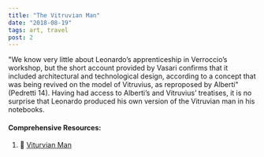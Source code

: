 ```yaml
---
title: "The Vitruvian Man"
date: "2018-08-19"
tags: art, travel
post: 2
---
```


"We know very little about Leonardo’s apprenticeship in Verroccio’s workshop, but the short account provided by Vasari confirms that it included architectural and technological design, according to a concept that was being revived on the model of Vitruvius, as reproposed by Alberti" (Pedretti 14). Having had access to Alberti’s and Vitruvius’ treatises, it is no surprise that Leonardo produced his own version of the Vitruvian man in his notebooks.


#### Comprehensive Resources:
1. 📖 [Viturvian Man](https://leonardodavinci.stanford.edu/submissions/clabaugh/history/leonardo.html)
